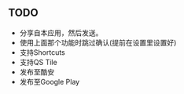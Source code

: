 ## TODO
- 分享自本应用，然后发送。
- 使用上面那个功能时跳过确认(提前在设置里设置好)
- 支持Shortcuts
- 支持QS Tile
- 发布至酷安
- 发布至Google Play

